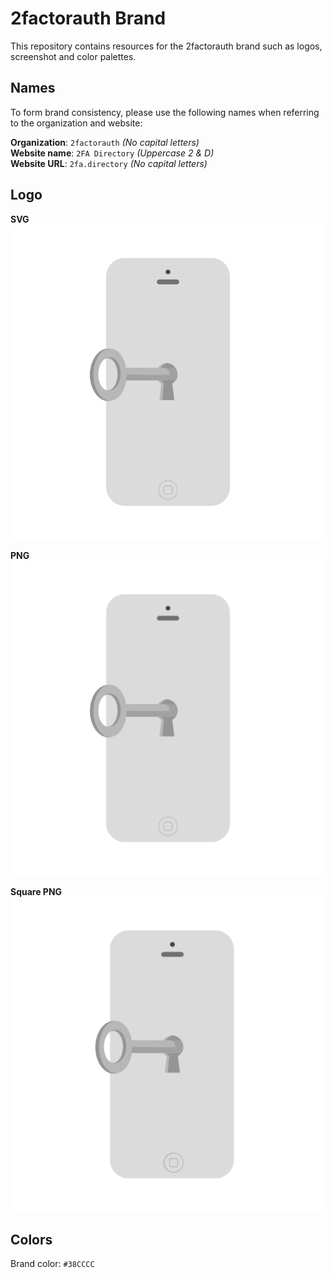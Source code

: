 # 2factorauth Brand

This repository contains resources for the 2factorauth brand such as logos, screenshot and color palettes.

## Names

To form brand consistency, please use the following names when referring to the organization and website: 

**Organization**: `2factorauth` _(No capital letters)_  
**Website name**: `2FA Directory` _(Uppercase 2 & D)_  
**Website URL**: `2fa.directory` _(No capital letters)_  

## Logo

**SVG**  
![svg](./logo/icon.svg)

**PNG**  
![png](./logo/icon.png)

**Square PNG**  
![png_square](./logo/icon_square.png)

## Colors

Brand color: `#38CCCC`
